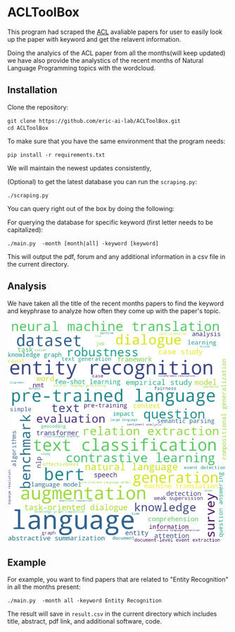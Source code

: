 # ACLToolBox

This program had scraped the [ACL][ACL] avaliable papers for user to easily look up the paper with keyword and get the relavent information. 

Doing the analyics of the ACL paper from all the months(will keep updated) we have also provide the analystics of the recent months of Natural Language Programming topics with the wordcloud.

## Installation 
Clone the repository: 

	git clone https://github.com/eric-ai-lab/ACLToolBox.git
	cd ACLToolBox

To make sure that you have the same environment that the program needs: 

	pip install -r requirements.txt

We will maintain the newest updates consistently,

(Optional) to get the latest database you can run the `scraping.py`:

	./scraping.py 

You can query right out of the box by doing the following:

For querying the database for specific keyword (first letter needs to be capitalized): 

	./main.py  -month [month|all] -keyword [keyword]

This will output the pdf, forum and any additional information in a csv file in the current directory. 


## Analysis 
We have taken all the title of the recent months papers to find the keyword and keyphrase to analyze how often they come up with the paper's topic. 

![wordcloud](title.png)


## Example
For example, you want to find papers that are related to "Entity Recognition" in all the months present:

	./main.py  -month all -keyword Entity Recognition

The result will save in `result.csv` in the current directory which includes title, abstract, pdf link, and additional software, code. 


[ACL]: https://openreview.net/group?id=aclweb.org/ACL/ARR/2021&referrer=%5BHomepage%5D(%2F)
